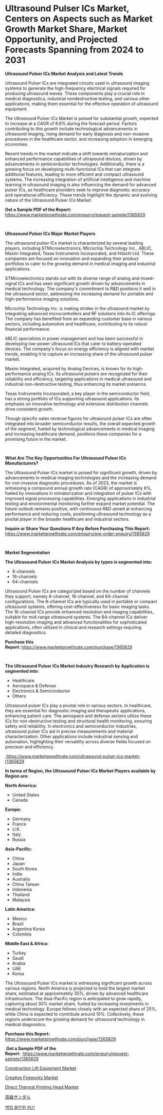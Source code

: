 <p><h1>Ultrasound Pulser ICs Market, Centers on Aspects such as Market Growth Market Share, Market Opportunity, and Projected Forecasts Spanning from 2024 to 2031</h1></p><p><strong>Ultrasound Pulser ICs Market Analysis and Latest Trends</strong></p>
<p><p>Ultrasound Pulser ICs are integrated circuits used in ultrasound imaging systems to generate the high-frequency electrical signals required for producing ultrasound waves. These components play a crucial role in medical diagnostics, industrial nondestructive testing, and various other applications, making them essential for the effective operation of ultrasound equipment.</p><p>The Ultrasound Pulser ICs Market is poised for substantial growth, expected to increase at a CAGR of 6.6% during the forecast period. Factors contributing to this growth include technological advancements in ultrasound imaging, rising demand for early diagnosis and non-invasive procedures in the healthcare sector, and increasing adoption in emerging economies.</p><p>Recent trends in the market indicate a shift towards miniaturization and enhanced performance capabilities of ultrasound devices, driven by advancements in semiconductor technologies. Additionally, there is a growing focus on developing multi-functional ICs that can integrate additional features, leading to more efficient and compact ultrasound systems. The increasing integration of artificial intelligence and machine learning in ultrasound imaging is also influencing the demand for advanced pulser ICs, as healthcare providers seek to improve diagnostic accuracy and operational efficiency. These trends highlight the dynamic and evolving nature of the Ultrasound Pulser ICs Market.</p></p>
<p><strong>Get a Sample PDF of the Report:&nbsp;</strong> <a href="https://www.marketgrowthrate.com/enquiry/request-sample/1365829">https://www.marketgrowthrate.com/enquiry/request-sample/1365829</a></p>
<p>&nbsp;</p>
<p><strong>Ultrasound Pulser ICs Major Market Players</strong></p>
<p><p>The ultrasound pulser ICs market is characterized by several leading players, including STMicroelectronics, Microchip Technology Inc., ABLIC, Maxim Integrated, Texas Instruments Incorporated, and Hitachi Ltd. These companies are focused on innovation and expanding their product portfolios to cater to the growing demand in medical imaging and industrial applications.</p><p>STMicroelectronics stands out with its diverse range of analog and mixed-signal ICs and has seen significant growth driven by advancements in medical technology. The company's commitment to R&D positions it well in the ultrasound sector, addressing the increasing demand for portable and high-performance imaging solutions.</p><p>Microchip Technology Inc. is making strides in the ultrasound market by integrating advanced microcontrollers and RF solutions into its IC offerings. The company has benefited from an expanding customer base in various sectors, including automotive and healthcare, contributing to its robust financial performance.</p><p>ABLIC specializes in power management and has been successful in developing low-power ultrasound ICs that cater to battery-operated devices. The company's focus on energy efficiency is aligned with market trends, enabling it to capture an increasing share of the ultrasound pulser market.</p><p>Maxim Integrated, acquired by Analog Devices, is known for its high-performance analog ICs. Its ultrasound pulsers are recognized for their reliability and efficiency, targeting applications in medical ultrasound and industrial non-destructive testing, thus enhancing its market presence.</p><p>Texas Instruments Incorporated, a key player in the semiconductor field, has a strong portfolio of ICs supporting ultrasound applications. Its emphasis on innovative technology and extensive distribution channels drive consistent growth. </p><p>Though specific sales revenue figures for ultrasound pulser ICs are often integrated into broader semiconductor results, the overall expected growth of the segment, fueled by technological advancements in medical imaging and increasing healthcare demand, positions these companies for a promising future in the market.</p></p>
<p>&nbsp;</p>
<p><strong>What Are The Key Opportunities For Ultrasound Pulser ICs Manufacturers?</strong></p>
<p><p>The Ultrasound Pulser ICs market is poised for significant growth, driven by advancements in medical imaging technologies and the increasing demand for non-invasive diagnostic procedures. As of 2023, the market is witnessing a compound annual growth rate (CAGR) of approximately 8%, fueled by innovations in miniaturization and integration of pulser ICs with improved signal processing capabilities. Emerging applications in industrial testing and environmental monitoring further expand market potential. The future outlook remains positive, with continuous R&D aimed at enhancing performance and reducing costs, positioning ultrasound technology as a pivotal player in the broader healthcare and industrial sectors.</p></p>
<p><strong>Inquire or Share Your Questions If Any Before Purchasing This Report:</strong> <a href="https://www.marketgrowthrate.com/enquiry/pre-order-enquiry/1365829">https://www.marketgrowthrate.com/enquiry/pre-order-enquiry/1365829</a></p>
<p>&nbsp;</p>
<p><strong>Market Segmentation</strong></p>
<p><strong>The Ultrasound Pulser ICs Market Analysis by types is segmented into:</strong></p>
<p><ul><li>8-channels</li><li>16-channels</li><li>64-channels</li></ul></p>
<p><p>Ultrasound Pulser ICs are categorized based on the number of channels they support, namely 8-channel, 16-channel, and 64-channel configurations. The 8-channel ICs are typically used in portable or compact ultrasound systems, offering cost-effectiveness for basic imaging tasks. The 16-channel ICs provide enhanced resolution and imaging capabilities, suitable for mid-range ultrasound systems. The 64-channel ICs deliver high-resolution imaging and advanced functionalities for sophisticated applications, often utilized in clinical and research settings requiring detailed diagnostics.</p></p>
<p><strong>Purchase this Report:&nbsp;</strong><a href="https://www.marketgrowthrate.com/purchase/1365829">https://www.marketgrowthrate.com/purchase/1365829</a></p>
<p>&nbsp;</p>
<p><strong>The Ultrasound Pulser ICs Market Industry Research by Application is segmented into:</strong></p>
<p><ul><li>Healthcare</li><li>Aerospace & Defense</li><li>Electronics & Semiconductor</li><li>Others</li></ul></p>
<p><p>Ultrasound pulser ICs play a pivotal role in various sectors. In healthcare, they are essential for diagnostic imaging and therapeutic applications, enhancing patient care. The aerospace and defense sectors utilize these ICs for non-destructive testing and structural health monitoring, ensuring safety and reliability. In electronics and semiconductor industries, ultrasound pulser ICs aid in precise measurements and material characterization. Other applications include industrial sensing and automation, highlighting their versatility across diverse fields focused on precision and efficiency.</p></p>
<p><a href="https://www.marketgrowthrate.com/ultrasound-pulser-ics-market-r1365829">&nbsp;https://www.marketgrowthrate.com/ultrasound-pulser-ics-market-r1365829</a></p>
<p><strong>In terms of Region, the Ultrasound Pulser ICs Market Players available by Region are:</strong></p>
<p>
    <p> <strong> North America: </strong>
        <ul>
            <li>United States</li>
            <li>Canada</li>
        </ul>
        </p> 
    <p> <strong> Europe: </strong>
        <ul>
            <li>Germany</li>
            <li>France</li>
            <li>U.K.</li>
            <li>Italy</li>
            <li>Russia</li>
        </ul>
        </p> 
    <p> <strong> Asia-Pacific: </strong>
        <ul>
            <li>China</li>
            <li>Japan</li>
            <li>South Korea</li>
            <li>India</li>
            <li>Australia</li>
            <li>China Taiwan</li>
            <li>Indonesia</li>
            <li>Thailand</li>
            <li>Malaysia</li>
        </ul>
        </p> 
    <p> <strong> Latin America: </strong>
        <ul>
            <li>Mexico</li>
            <li>Brazil</li>
            <li>Argentina Korea</li>
            <li>Colombia</li>
        </ul>
        </p> 
    <p> <strong> Middle East & Africa: </strong>
        <ul>
            <li>Turkey</li>
            <li>Saudi</li>
            <li>Arabia</li>
            <li>UAE</li>
            <li>Korea</li>
        </ul>
    </p>
    </p>
<p><p>The Ultrasound Pulser ICs market is witnessing significant growth across various regions. North America is projected to hold the largest market share, estimated at approximately 35%, driven by advanced healthcare infrastructure. The Asia-Pacific region is anticipated to grow rapidly, capturing about 30% market share, fueled by increasing investments in medical technology. Europe follows closely with an expected share of 25%, while China is expected to contribute around 10%. Collectively, these regions underscore the growing demand for ultrasound technology in medical diagnostics.</p></p>
<p><strong>Purchase this Report: </strong><a href="https://www.marketgrowthrate.com/purchase/1365829">https://www.marketgrowthrate.com/purchase/1365829</a></p>
<p>&nbsp;<strong>Get a Sample PDF of the Report:&nbsp;&nbsp;</strong><a href="https://www.marketgrowthrate.com/enquiry/request-sample/1365829">https://www.marketgrowthrate.com/enquiry/request-sample/1365829</a></p>
<p><strong></strong></p>
<p><p><a href="https://www.linkedin.com/pulse/how-construction-lift-equipment-market-evolved-key-trends-qi3lf">Construction Lift Equipment Market</a></p><p><a href="https://medium.com/@dfs4ff/creative-fireworks-market-trends-focusing-on-creative-fireworks-market-insight-and-forecast-0c6be780b9bf">Creative Fireworks Market</a></p><p><a href="https://medium.com/@dfs4ff/direct-thermal-printing-head-market-size-share-growth-and-market-analysis-by-type-by-59b1ba1991ea">Direct Thermal Printing Head Market</a></p><p><a href="https://medium.com/@rot5z9maragh/%E3%83%A9%E3%82%B0%E3%82%B8%E3%83%A5%E3%82%A2%E3%83%AA%E3%83%BC%E3%82%B5%E3%83%B3%E3%83%80%E3%83%AB%E5%B8%82%E5%A0%B4%E3%81%AE%E3%83%88%E3%83%AC%E3%83%B3%E3%83%89%E3%81%A8%E6%88%A6%E7%95%A5%E7%9A%84%E5%B8%82%E5%A0%B4%E3%82%A4%E3%83%B3%E3%82%B5%E3%82%A4%E3%83%88-2024-2031-a85e76dd4995">高級サンダル</a></p><p><a href="https://medium.com/@donaldshaw1965/%EA%B8%80%EB%A1%9C%EB%B2%8C-%EB%B0%B1%EC%97%85-%EC%98%AC%EC%9D%B8%EC%9B%90-%EA%B8%B0%EA%B3%84-%EC%8B%9C%EC%9E%A5-%ED%8A%B8%EB%A0%8C%EB%93%9C-%EB%B6%84%EC%84%9D-%EB%B0%8F-%EB%AF%B8%EB%9E%98-%EC%84%B1%EC%9E%A5-%EC%A0%84%EB%A7%9D-2024-2031-a73dc752ba29?postPublishedType=repub">백업 올인원 머신</a></p></p>